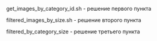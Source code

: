 get_images_by_category_id.sh - решение первого пункта

filtered_images_by_size.sh - решение второго пункта

filtered_by_category_size - решение третьего пункта

